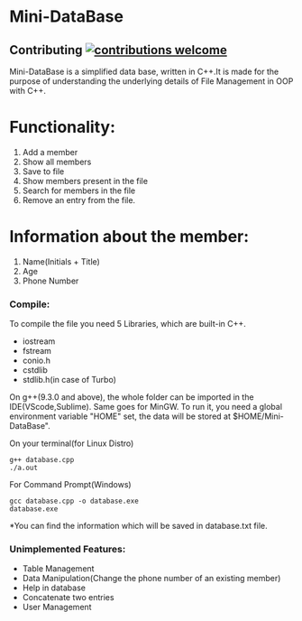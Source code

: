 # Mini-DataBase
## Contributing [![contributions welcome](https://img.shields.io/badge/contributions-welcome-brightgreen.svg?style=flat)](https://github.com/dwyl/esta/issues)
Mini-DataBase is a simplified data base, written in C++.It is made for the purpose of understanding the underlying details of File Management in OOP with C++.

# Functionality:
1. Add a member
2. Show all members
3. Save to file
4. Show members present in the file
5. Search for members in the file
6. Remove an entry from the file.

# Information about the member:
1. Name(Initials + Title)
2. Age
3. Phone Number

### Compile:
To compile the file you need 5 Libraries, which are built-in C++.
* iostream
* fstream
* conio.h
* cstdlib
* stdlib.h(in case of Turbo)

On g++(9.3.0 and above), the whole folder can be imported in the IDE(VScode,Sublime). Same goes for MinGW.
To run it, you need a global environment  variable "HOME" set, the data will be stored at $HOME/Mini-DataBase".

On your terminal(for Linux Distro)
```
g++ database.cpp
./a.out
```
For Command Prompt(Windows)
```
gcc database.cpp -o database.exe
database.exe
```
*You can find the information which will be saved in database.txt file.
### Unimplemented Features:
* Table Management
* Data Manipulation(Change the phone number of an existing member)
* Help in database
* Concatenate two entries
* User Management


